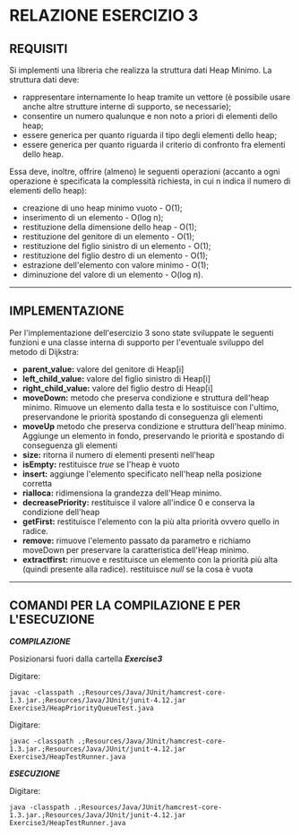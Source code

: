 # RELAZIONE ESERCIZIO 3

## REQUISITI

Si implementi una libreria che realizza la struttura dati Heap Minimo. La struttura dati deve:
* rappresentare internamente lo heap tramite un vettore (è possibile usare anche altre strutture interne di supporto, se necessarie);
* consentire un numero qualunque e non noto a priori di elementi dello heap;
* essere generica per quanto riguarda il tipo degli elementi dello heap;
* essere generica per quanto riguarda il criterio di confronto fra elementi dello heap.

Essa deve, inoltre, offrire (almeno) le seguenti operazioni (accanto a ogni operazione è specificata la
complessità richiesta, in cui n indica il numero di elementi dello heap):
* creazione di uno heap minimo vuoto - O(1);
* inserimento di un elemento - O(log n);
* restituzione della dimensione dello heap - O(1);
* restituzione del genitore di un elemento - O(1);
* restituzione del figlio sinistro di un elemento - O(1);
* restituzione del figlio destro di un elemento - O(1);
* estrazione dell'elemento con valore minimo - O(1);
* diminuzione del valore di un elemento - O(log n).


---

## IMPLEMENTAZIONE

Per l'implementazione dell'esercizio 3 sono state sviluppate le seguenti funzioni e una classe interna di supporto per l'eventuale sviluppo del metodo di Dijkstra:


* **parent_value:** valore del genitore di Heap[i]
* **left_child_value:** valore del figlio sinistro di Heap[i]
* **right_child_value:** valore del figlio destro di Heap[i]
* **moveDown:** metodo che preserva condizione e struttura dell'heap minimo. Rimuove un elemento dalla testa e lo sostituisce con l'ultimo, preservandone le priorità spostando di conseguenza gli elementi
* **moveUp** metodo che preserva condizione e struttura dell'heap minimo. Aggiunge un elemento in fondo, preservando le priorità e spostando di conseguenza gli elementi
* **size:** ritorna il numero di elementi presenti nell'heap
* **isEmpty:** restituisce *true* se l'heap è vuoto
* **insert:** aggiunge l'elemento specificato nell'heap nella posizione corretta
* **rialloca:** ridimensiona la grandezza dell'Heap minimo.
* **decreasePriority:** restituisce il valore all'indice 0 e conserva la condizione dell'heap
* **getFirst:** restituisce l'elemento con la più alta priorità ovvero quello in radice.
* **remove:** rimuove l'elemento passato da parametro e richiamo moveDown per preservare la caratteristica dell'Heap minimo.
* **extractfirst:** rimuove e restituisce un elemento con la priorità più alta (quindi presente alla radice). restituisce *null* se la cosa è vuota


---

## COMANDI PER LA COMPILAZIONE E PER L'ESECUZIONE

***COMPILAZIONE***

Posizionarsi fuori dalla cartella ***Exercise3***

Digitare:

    javac -classpath .;Resources/Java/JUnit/hamcrest-core-1.3.jar.;Resources/Java/JUnit/junit-4.12.jar Exercise3/HeapPriorityQueueTest.java

Digitare:

    javac -classpath .;Resources/Java/JUnit/hamcrest-core-1.3.jar.;Resources/Java/JUnit/junit-4.12.jar Exercise3/HeapTestRunner.java

***ESECUZIONE***

Digitare:

    java -classpath .;Resources/Java/JUnit/hamcrest-core-1.3.jar.;Resources/Java/JUnit/junit-4.12.jar Exercise3/HeapTestRunner.java
